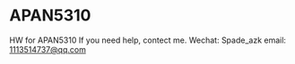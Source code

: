 # APAN5310
HW for APAN5310
If you need help, contect me.
Wechat: Spade_azk
email: 1113514737@qq.com
